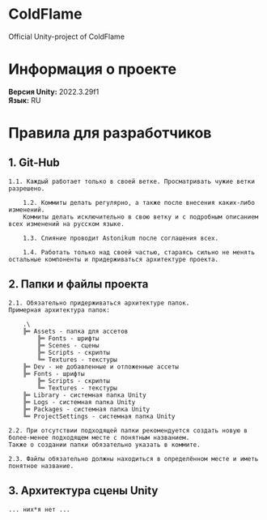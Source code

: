 <!-- ║ ╠═ ╚═ -->
# ColdFlame
Official Unity-project of ColdFlame
# Информация о проекте
**Версия Unity:** 2022.3.29f1<br>
**Язык:** RU
# Правила для разработчиков
## 1. Git-Hub
	1.1. Каждый работает только в своей ветке. Просматривать чужие ветки разрешено.
	    
        1.2. Коммиты делать регулярно, а также после внесения каких-либо изменений. 
        Коммиты делать исключительно в свою ветку и с подробным описанием всех изменений на русском языке.
        
        1.3. Слияние проводит Astonikum после соглашения всех.
        
        1.4. Работать только над своей частью, стараясь сильно не менять остальные компоненты и придерживаться архитектуре проекта.
## 2. Папки и файлы проекта
	2.1. Обязательно придерживаться архитектуре папок. 
	Примерная архитектура папок:
		
        .\
        ╠═ Assets - папка для ассетов 
            ╠═ Fonts - шрифты
            ╠═ Scenes - сцены
            ╠═ Scripts - скрипты
            ╚═ Textures - текстуры
        ╠═ Dev - не добавленные и отложенные ассеты
	    ╠═ Fonts - шрифты
            ╠═ Scripts - скрипты
            ╚═ Textures - текстуры
        ╠═ Library - системная папка Unity 
        ╠═ Logs - системная папка Unity
        ╠═ Packages - системная папка Unity
        ╚═ ProjectSettings - системная папка Unity
        
	2.2. При отсутствии подходящей папки рекомендуется создать новую в более-менее подходящем месте с понятным названием. 
	Также о создании папки обязательно указать в коммите.
		
	2.3. Файлы обязательно должны находиться в определённом месте и иметь понятное название.
## 3. Архитектура сцены Unity
	... них*я нет ...
